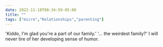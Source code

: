 ---date: 2022-11-18T08:34:59-05:00title: ""tags: ["micro","Relationships","parenting"]---'Kiddo, I'm glad you're a part of our family.' '... the weirdest family?' I will never tire of her developing sense of humor.